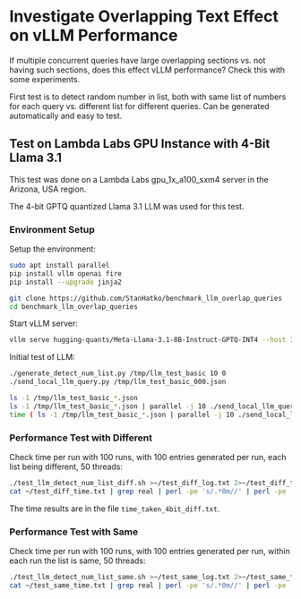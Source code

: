 # Investigate Overlapping Text Effect on vLLM Performance

If multiple concurrent queries have large overlapping sections vs. not having such sections,
does this effect vLLM performance? Check this with some experiments.

First test is to detect random number in list, both with same list of numbers for each query vs.
different list for different queries. Can be generated automatically and easy to test.


## Test on Lambda Labs GPU Instance with 4-Bit Llama 3.1

This test was done on a Lambda Labs gpu_1x_a100_sxm4 server in the Arizona, USA region.

The 4-bit GPTQ quantized Llama 3.1 LLM was used for this test.

### Environment Setup

Setup the environment:

```bash
sudo apt install parallel
pip install vllm openai fire
pip install --upgrade jinja2

git clone https://github.com/StanHatko/benchmark_llm_overlap_queries
cd benchmark_llm_overlap_queries
```

Start vLLM server:

```bash
vllm serve hugging-quants/Meta-Llama-3.1-8B-Instruct-GPTQ-INT4 --host 127.0.0.1 --port 8000
```

Initial test of LLM:

```bash
./generate_detect_num_list.py /tmp/llm_test_basic 10 0
./send_local_llm_query.py /tmp/llm_test_basic_000.json

ls -1 /tmp/llm_test_basic_*.json
ls -1 /tmp/llm_test_basic_*.json | parallel -j 10 ./send_local_llm_query.py
time ( ls -1 /tmp/llm_test_basic_*.json | parallel -j 10 ./send_local_llm_query.py )
```

### Performance Test with Different

Check time per run with 100 runs, with 100 entries generated per run,
each list being different, 50 threads:

```bash
./test_llm_detect_num_list_diff.sh >~/test_diff_log.txt 2>~/test_diff_time.txt
cat ~/test_diff_time.txt | grep real | perl -pe 's/.*0m//' | perl -pe 's/s$//'
```

The time results are in the file `time_taken_4bit_diff.txt`.

### Performance Test with Same

Check time per run with 100 runs, with 100 entries generated per run,
within each run the list is same, 50 threads:

```bash
./test_llm_detect_num_list_same.sh >~/test_same_log.txt 2>~/test_same_time.txt
cat ~/test_same_time.txt | grep real | perl -pe 's/.*0m//' | perl -pe 's/s$//'
```
